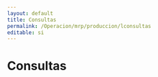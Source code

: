 ```yaml
---
layout: default
title: Consultas
permalink: /Operacion/mrp/produccion/lconsultas
editable: si
---
```


# Consultas

